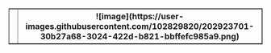 <table border=1>
<td>
  <th>
![image](https://user-images.githubusercontent.com/102829820/202923701-30b27a68-3024-422d-b821-bbffefc985a9.png)


  </th>
</tr>

<table>
